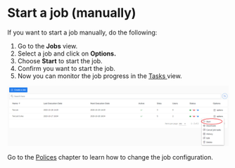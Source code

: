 # Start a job \(manually\)

If you want to start a job manually, do the following:

1. Go to the **Jobs** view.
2. Select a job and click on **Options.**
3. Choose **Start** to start the job.
4. Confirm you want to start the job. 
5. Now you can monitor the job progress in the [Tasks ](../tasks.md)view.   

![](../../.gitbook/assets/kodo-cloud-administration-job0.-start.png)

Go to the [Polices](../policies/) chapter to learn how to change the job configuration.




